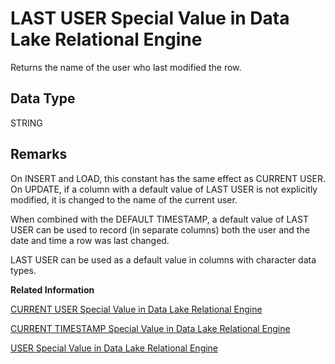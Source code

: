 <!-- loioa50aa1c884f21015a227c19d3c0845ea -->

# LAST USER Special Value in Data Lake Relational Engine

Returns the name of the user who last modified the row.



<a name="loioa50aa1c884f21015a227c19d3c0845ea__last_user_datatype1"/>

## Data Type

STRING



<a name="loioa50aa1c884f21015a227c19d3c0845ea__last_user_remarks1"/>

## Remarks

On INSERT and LOAD, this constant has the same effect as CURRENT USER. On UPDATE, if a column with a default value of LAST USER is not explicitly modified, it is changed to the name of the current user.

When combined with the DEFAULT TIMESTAMP, a default value of LAST USER can be used to record \(in separate columns\) both the user and the date and time a row was last changed.

LAST USER can be used as a default value in columns with character data types.

**Related Information**  


[CURRENT USER Special Value in Data Lake Relational Engine](current-user-special-value-in-data-lake-relational-engine-a50a173.md "Returns a string that contains the user ID of the current connection.")

[CURRENT TIMESTAMP Special Value in Data Lake Relational Engine](current-timestamp-special-value-in-data-lake-relational-engine-a50992b.md "Combines CURRENT DATE and CURRENT TIME to form a TIMESTAMP value containing the year, month, day, hour, minute, second, and fraction of a second.")

[USER Special Value in Data Lake Relational Engine](user-special-value-in-data-lake-relational-engine-a50cc71.md "Returns a string that contains the user ID of the current connection.")

